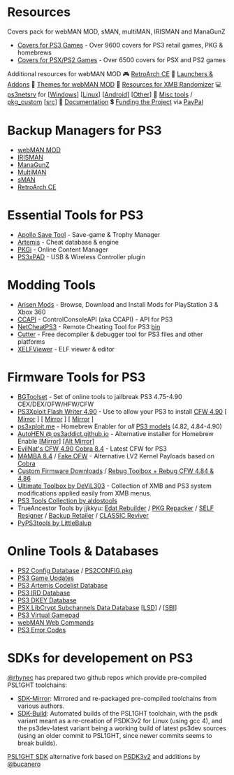 # Resources
Covers pack for webMAN MOD, sMAN, multiMAN, IRISMAN and ManaGunZ
 
* [Covers for PS3 Games](https://github.com/aldostools/Resources/releases/download/1.0/EP0001-BLES80608_00-COVERS0000000000.pkg) - Over 9600 covers for PS3 retail games, PKG & homebrews
* [Covers for PSX/PS2 Games](https://github.com/aldostools/Resources/releases/download/1.0/EP0001-BLES80608_00-COVERS00000RETRO.pkg) - Over 6500 covers for PSX and PS2 games

Additional resources for webMAN MOD
🎮 [RetroArch CE](https://github.com/aldostools/Resources/releases/download/RetroArch_CE/RetroArch_CE.pkg)
🚀 [Launchers & Addons](https://github.com/aldostools/Resources/releases/tag/Addons)
🎨 [Themes for webMAN MOD](https://github.com/aldostools/Resources/releases/tag/Themes)
🎲 [Resources for XMB Randomizer](https://github.com/aldostools/Resources/releases/tag/XMB_Randomizers)
💻 [ps3netsrv](https://github.com/aldostools/webMAN-MOD/tree/master/_Projects_/ps3netsrv) for [[Windows](https://github.com/aldostools/webMAN-MOD/releases/download/1.47.45/ps3netsrv_20220813.zip)] [[Linux](https://github.com/aldostools/webMAN-MOD/tree/master/_Projects_/ps3netsrv/bins/Linux)] [[Android](https://github.com/aldostools/webMAN-MOD/tree/master/_Projects_/ps3netsrv/bins/Android)] [[Other](https://github.com/aldostools/webMAN-MOD/tree/master/_Projects_/ps3netsrv/bins)]
🧰 [Misc tools](https://github.com/aldostools/webMAN-MOD/tree/master/_Projects_/tools) / [pkg_custom](https://github.com/aldostools/webMAN-MOD/raw/master/_Projects_/updater/pkg_custom.exe) [[src](https://github.com/aldostools/webMAN-MOD/tree/master/_Projects_/pkglaunch/pypkg)]
📘 [Documentation](https://github.com/aldostools/webMAN-MOD/wiki)
💲 [Funding the Project](https://donate.aldostools.org) via [PayPal](https://paypal.me/aldostools)

# Backup Managers for PS3
* [webMAN MOD](https://github.com/aldostools/webMAN-MOD/releases)
* [IRISMAN](https://github.com/aldostools/IRISMAN/releases)
* [ManaGunZ](https://github.com/Zarh/ManaGunZ/releases)
* [MultiMAN](https://store.brewology.com/ahomebrew.php?brewid=24)
* [sMAN](https://store.brewology.com/ahomebrew.php?brewid=309)
* [RetroArch CE](https://store.brewology.com/ahomebrew.php?brewid=152) 
 
# Essential Tools for PS3
* [Apollo Save Tool](https://store.brewology.com/ahomebrew.php?brewid=321) - Save-game & Trophy Manager
* [Artemis](https://store.brewology.com/ahomebrew.php?brewid=152) - Cheat database & engine
* [PKGi](https://store.brewology.com/ahomebrew.php?brewid=320) - Online Content Manager
* [PS3xPAD](https://www.psx-place.com/resources/ps3xpad.22/) - USB & Wireless Controller plugin

# Modding Tools
* [Arisen Mods](https://github.com/ohhsodead/arisen-mods) - Browse, Download and Install Mods for PlayStation 3 & Xbox 360
* [CCAPI](https://store.brewology.com/ahomebrew.php?brewid=254) - ControlConsoleAPI (aka CCAPI) - API for PS3
* [NetCheatPS3](https://github.com/Dnawrkshp/NetCheatPS3) - Remote Cheating Tool for PS3 [bin](https://netcheat.gamehacking.org/ncUpdater/ncUpdateDir.zip)
* [Cutter](https://cutter.re/#features) - Free decompiler & debugger tool for PS3 files and other platforms
* [XELFViewer](https://github.com/horsicq/XELFViewer/releases) - ELF viewer & editor
 
# Firmware Tools for PS3
* [BGToolset](http://www.ps3toolset.com/) - Set of online tools to jailbreak PS3 4.75-4.90 CEX/DEX/OFW/HFW/CFW
* [PS3Xploit Flash Writer 4.90](https://www.psx-place.com/threads/ps3xploit-flash-writer-4-90-hfw.39744/) - Use to allow your PS3 to install [CFW 4.90](https://www.brewology.com/?p=4704) [ [Mirror](https://ps3addict.github.io/writer/) ] [ [Mirror](https://evilnat.github.io/flashwriter/) ] [ [Mirror](https://aldostools.github.io/flashwriter/) ]
* [ps3xploit.me](https://ps3xploit.me/) - Homebrew Enabler for *all* [PS3 models](http://www.psdevwiki.com/ps3/SKU_Models) (4.82, 4.84-4.90)
* [AutoHEN @ ps3addict.github.io](https://ps3addict.github.io/autohen) - Alternative installer for Homebrew Enable  [[Mirror](https://ps3addict.github.io/hen_installer)] [[Alt Mirror](https://ps3addict.github.io/alternate/)]
* [EvilNat's CFW 4.90 Cobra 8.4](https://www.psx-place.com/threads/cfw-4-90-evilnat-cobra-8-4-cex-dex-pex-d-pex.39743/) - Latest CFW for PS3
* [MAMBA 8.4](https://github.com/aldostools/Resources/releases/tag/Addons) / [Fake OFW](https://github.com/aldostools/Resources/releases/tag/Addons) - Alternative LV2 Kernel Payloads based on [Cobra](https://github.com/Evilnat/Cobra-PS3)
* [Custom Firmware Downloads](https://archive.midnightchannel.net/SonyPS/Firmware/?cat=rebug) / 
  [Rebug Toolbox + Rebug CFW 4.84 & 4.86](https://store.brewology.com/ahomebrew.php?brewid=308)
* [Ultimate Toolbox by DeViL303](https://store.brewology.com/ahomebrew.php?brewid=326) - Collection of XMB and PS3 system modifications applied easily from XMB menus.
* [PS3 Tools Collection by aldostools](https://www.psx-place.com/resources/ps3-tools-collection.594/)
* TrueAncestor Tools by jjkkyu: [Edat Rebuilder](https://uptobox.com/u4t8olwg2rrt) /
  [PKG Repacker](https://uptobox.com/j4bvngpk5zgg) /
  [SELF Resigner](https://uptobox.com/ya9mhbjg1t4z) /
  [Backup Retailer](https://uptobox.com/bd9bt6u82i59) /
  [CLASSIC Reviver](https://uptobox.com/zn6wogtd0ulk)
* [PyPS3tools by LittleBalup](https://github.com/littlebalup/PyPS3tools)  
 
# Online Tools & Databases
* [PS2 Config Database](https://ps3.aldostools.org/ps2config.html) / [PS2CONFIG.pkg](https://github.com/aldostools/webMAN-MOD/releases/download/1.47.45/PS2CONFIG.pkg)
* [PS3 Game Updates](https://ps3.aldostools.org/updates.html)
* [PS3 Artemis Codelist Database](https://ps3.aldostools.org/codelist.html)
* [PS3 IRD Database](https://ps3.aldostools.org/ird.html)
* [PS3 DKEY Database](https://ps3.aldostools.org/dkey.html)
* [PSX LibCrypt Subchannels Data Database](https://ps3.aldostools.org/lsd.html) [[LSD](https://ps3.aldostools.org/lsd.html)] / [[SBI](https://ps3.aldostools.org/sbi.html)]
* [PS3 Virtual Gamepad](https://pad.aldostools.org)
* [webMAN Web Commands](https://github.com/aldostools/webMAN-MOD/wiki/Web-Commands)
* [PS3 Error Codes](https://www.psdevwiki.com/ps3/Error_Codes#Generic_errors)
 
# SDKs for developement on PS3
[@rhynec](https://github.com/rhynec?tab=repositories) has prepared two github repos which provide pre-compiled PSL1GHT toolchains:
- [SDK-Mirror](https://github.com/PS3SDK-Misc/SDK-Mirror): Mirrored and re-packaged pre-compiled toolchains from various authors.
- [SDK-Build](https://github.com/PS3SDK-Misc/SDK-Build): Automated builds of the PSL1GHT toolchain, with the psdk variant meant as a re-creation of PSDK3v2 for Linux (using gcc 4), and the ps3dev-latest variant being a working build of latest ps3dev sources (using an older commit to PSL1GHT, since newer commits seems to break builds).
 
[PSL1GHT SDK](https://github.com/bucanero/psl1ghtv2_ports) alternative fork based on [PSDK3v2](https://github.com/Estwald/PSDK3v2) and additions by [@bucanero](https://github.com/bucanero?tab=repositories)
